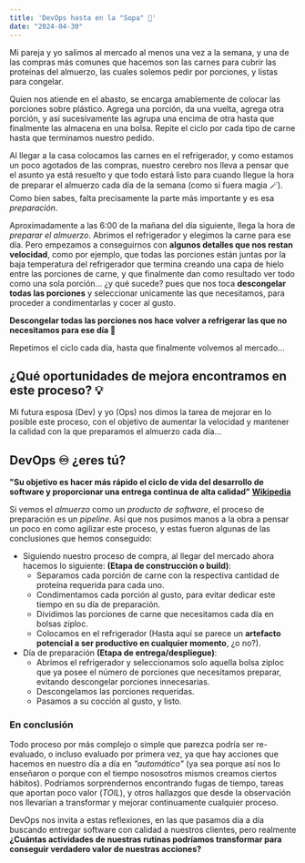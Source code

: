 ```yaml
---
title: 'DevOps hasta en la "Sopa" 🍲'
date: "2024-04-30"
---
```


Mi pareja y yo salimos al mercado al menos una vez a la semana, y una de las compras más comunes que hacemos son las carnes para cubrir las proteínas del almuerzo, las cuales solemos pedir por porciones, y listas para congelar.

Quien nos atiende en el abasto, se encarga amablemente de colocar las porciones sobre plástico. Agrega una porción, da una vuelta, agrega otra porción, y así sucesivamente las agrupa una encima de otra hasta que finalmente las almacena en una bolsa. Repite el ciclo por cada tipo de carne hasta que terminamos nuestro pedido.

Al llegar a la casa colocamos las carnes en el refrigerador, y como estamos un poco agotados de las compras, nuestro cerebro nos lleva a pensar que el asunto ya está resuelto y que todo estará listo para cuando llegue la hora de preparar el almuerzo cada día de la semana (como si fuera magia 🪄). Como bien sabes, falta precisamente la parte más importante y es esa _preparación_.

Aproximadamente a las 6:00 de la mañana del día siguiente, llega la hora de _preparar el almuerzo_. Abrimos el refrigerador y elegimos la carne para ese día. Pero empezamos a conseguirnos con **algunos detalles que nos restan velocidad**, como por ejemplo, que todas las porciones están juntas por la baja temperatura del refrigerador que termina creando una capa de hielo entre las porciones de carne, y que finalmente dan como resultado ver todo como una sola porción... ¿y qué sucede? pues que nos toca **descongelar todas las porciones** y seleccionar unicamente las que necesitamos, para proceder a condimentarlas y cocer al gusto.

**Descongelar todas las porciones nos hace volver a refrigerar las que no necesitamos para ese día 😬**

Repetimos el ciclo cada día, hasta que finalmente volvemos al mercado...

## ¿Qué oportunidades de mejora encontramos en este proceso? 💡

Mi futura esposa (Dev) y yo (Ops) nos dimos la tarea de mejorar en lo posible este proceso, con el objetivo de aumentar la velocidad y mantener la calidad con la que preparamos el almuerzo cada día...

## DevOps ♾️ ¿eres tú?

**"Su objetivo es hacer más rápido el ciclo de vida del desarrollo de software y proporcionar una entrega continua de alta calidad" [Wikipedia](https://es.wikipedia.org/wiki/DevOps)**

Si vemos el _almuerzo_ como un _producto de software_, el proceso de preparación es un _pipeline_. Así que nos pusimos manos a la obra a pensar un poco en como agilizar este proceso, y estas fueron algunas de las conclusiones que hemos conseguido:

- Siguiendo nuestro proceso de compra, al llegar del mercado ahora hacemos lo siguiente: **(Etapa de construcción o build)**:
  - Separamos cada porción de carne con la respectiva cantidad de proteína requerida para cada uno.
  - Condimentamos cada porción al gusto, para evitar dedicar este tiempo en su día de preparación.
  - Dividimos las porciones de carne que necesitamos cada día en bolsas ziploc.
  - Colocamos en el refrigerador (Hasta aquí se parece un **artefacto potencial a ser productivo en cualquier momento**, ¿o no?).
- Día de preparación **(Etapa de entrega/despliegue)**:
  - Abrimos el refrigerador y seleccionamos solo aquella bolsa ziploc que ya posee el número de porciones que necesitamos preparar, evitando descongelar porciones innecesarias.
  - Descongelamos las porciones requeridas.
  - Pasamos a su cocción al gusto, y listo.

### En conclusión

Todo proceso por más complejo o simple que parezca podría ser re-evaluado, o incluso evaluado por primera vez, ya que hay acciones que hacemos en nuestro día a día en _"automático"_ (ya sea porque así nos lo enseñaron o porque con el tiempo nososotros mismos creamos ciertos hábitos). Podríamos sorprendernos encontrando fugas de tiempo, tareas que aportan poco valor (_TOIL_), y otros hallazgos que desde la observación nos llevarían a transformar y mejorar continuamente cualquier proceso.

DevOps nos invita a estas reflexiones, en las que pasamos día a día buscando entregar software con calidad a nuestros clientes, pero realmente **¿Cuántas actividades de nuestras rutinas podríamos transformar para conseguir verdadero valor de nuestras acciones?**
